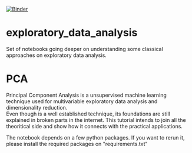 [![Binder](http://mybinder.org/badge_logo.svg)](https://mybinder.org/v2/gh/caiomiyashiro/exploratory_data_analysis/master)

# exploratory_data_analysis
Set of notebooks going deeper on understanding some classical approaches on exploratory data analysis.

# PCA
Principal Component Analysis is a unsupervised machine learning technique used for multivariable exploratory data analysis and dimensionality reduction.  
Even though is a well established technique, its foundations are still explained in broken parts in the internet. This tutorial intends to join all the theoritical side and show how it connects with the practical applications.

The notebook depends on a few python packages. If you want to rerun it, please install the required packages on "requirements.txt"
